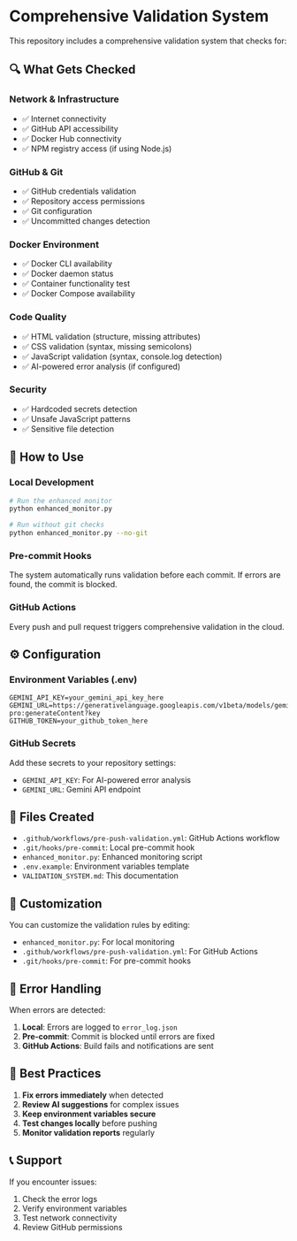 # Comprehensive Validation System

This repository includes a comprehensive validation system that checks for:

## 🔍 What Gets Checked

### Network & Infrastructure
- ✅ Internet connectivity
- ✅ GitHub API accessibility
- ✅ Docker Hub connectivity
- ✅ NPM registry access (if using Node.js)

### GitHub & Git
- ✅ GitHub credentials validation
- ✅ Repository access permissions
- ✅ Git configuration
- ✅ Uncommitted changes detection

### Docker Environment
- ✅ Docker CLI availability
- ✅ Docker daemon status
- ✅ Container functionality test
- ✅ Docker Compose availability

### Code Quality
- ✅ HTML validation (structure, missing attributes)
- ✅ CSS validation (syntax, missing semicolons)
- ✅ JavaScript validation (syntax, console.log detection)
- ✅ AI-powered error analysis (if configured)

### Security
- ✅ Hardcoded secrets detection
- ✅ Unsafe JavaScript patterns
- ✅ Sensitive file detection

## 🚀 How to Use

### Local Development
```bash
# Run the enhanced monitor
python enhanced_monitor.py

# Run without git checks
python enhanced_monitor.py --no-git
```

### Pre-commit Hooks
The system automatically runs validation before each commit. If errors are found, the commit is blocked.

### GitHub Actions
Every push and pull request triggers comprehensive validation in the cloud.

## ⚙️ Configuration

### Environment Variables (.env)
```env
GEMINI_API_KEY=your_gemini_api_key_here
GEMINI_URL=https://generativelanguage.googleapis.com/v1beta/models/gemini-pro:generateContent?key
GITHUB_TOKEN=your_github_token_here
```

### GitHub Secrets
Add these secrets to your repository settings:
- `GEMINI_API_KEY`: For AI-powered error analysis
- `GEMINI_URL`: Gemini API endpoint

## 📁 Files Created

- `.github/workflows/pre-push-validation.yml`: GitHub Actions workflow
- `.git/hooks/pre-commit`: Local pre-commit hook
- `enhanced_monitor.py`: Enhanced monitoring script
- `.env.example`: Environment variables template
- `VALIDATION_SYSTEM.md`: This documentation

## 🔧 Customization

You can customize the validation rules by editing:
- `enhanced_monitor.py`: For local monitoring
- `.github/workflows/pre-push-validation.yml`: For GitHub Actions
- `.git/hooks/pre-commit`: For pre-commit hooks

## 🚨 Error Handling

When errors are detected:
1. **Local**: Errors are logged to `error_log.json`
2. **Pre-commit**: Commit is blocked until errors are fixed
3. **GitHub Actions**: Build fails and notifications are sent

## 🎯 Best Practices

1. **Fix errors immediately** when detected
2. **Review AI suggestions** for complex issues
3. **Keep environment variables secure**
4. **Test changes locally** before pushing
5. **Monitor validation reports** regularly

## 📞 Support

If you encounter issues:
1. Check the error logs
2. Verify environment variables
3. Test network connectivity
4. Review GitHub permissions
